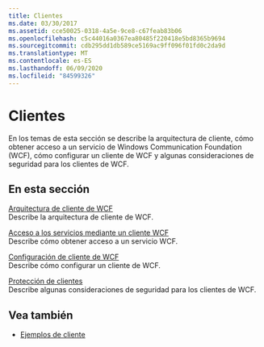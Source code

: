 ```yaml
---
title: Clientes
ms.date: 03/30/2017
ms.assetid: cce50025-0318-4a5e-9ce8-c67feab83b06
ms.openlocfilehash: c5c44016a0367ea80485f220418e5bd8365b9694
ms.sourcegitcommit: cdb295dd1db589ce5169ac9ff096f01fd0c2da9d
ms.translationtype: MT
ms.contentlocale: es-ES
ms.lasthandoff: 06/09/2020
ms.locfileid: "84599326"
---
```

# <a name="clients"></a>Clientes
En los temas de esta sección se describe la arquitectura de cliente, cómo obtener acceso a un servicio de Windows Communication Foundation (WCF), cómo configurar un cliente de WCF y algunas consideraciones de seguridad para los clientes de WCF.  
  
## <a name="in-this-section"></a>En esta sección  
 [Arquitectura de cliente de WCF](client-architecture.md)  
 Describe la arquitectura de cliente de WCF.  
  
 [Acceso a los servicios mediante un cliente WCF](accessing-services-using-a-client.md)  
 Describe cómo obtener acceso a un servicio WCF.  
  
 [Configuración de cliente de WCF](client-configuration.md)  
 Describe cómo configurar un cliente de WCF.  
  
 [Protección de clientes](../securing-clients.md)  
 Describe algunas consideraciones de seguridad para los clientes de WCF.  
  
## <a name="see-also"></a>Vea también

- [Ejemplos de cliente](../samples/client.md)
